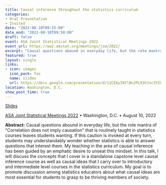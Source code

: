 ```yaml
---
title: Causal inference throughout the statistics curriculum
categories:
- Oral Presentation
- Invited
date: "2022-08-10T09:25:00"
date_end: "2022-08-10T09:50:00"
draft: false
event: ASA Joint Statistical Meetings 2022
event_url: https://ww2.amstat.org/meetings/jsm/2022/
excerpt: "Causal questions abound in everyday life, but the rote mantra of \"Correlation does not imply causation\" that is routinely taught in statistics courses leaves students wanting. If this caution is invoked at every turn, students may understandably wonder whether statistics is able to answer questions that interest them. My teaching in the area of causal inference has been guided by an emphatic desire to unseat this mindset. In this talk, I will discuss the concepts that I cover in a standalone capstone level causal inference course as well as causal ideas that I carry over to introductory and intermediate level courses in the statistics curriculum. My goal is to promote discussion among statistics educators about what causal ideas are most essential for students to grasp to be thriving members of society."
featured: true
layout: single
links:
- icon: images
  icon_pack: fas
  name: slides
  url: https://docs.google.com/presentation/d/12CEAyIN7lBn2PL03VJxc3YZ8la9yEo2C0vfYzXKfl9c/edit?usp=sharing
location: Washington, D.C.
show_post_time: true
---
```


<span class="slides">[Slides](https://docs.google.com/presentation/d/12CEAyIN7lBn2PL03VJxc3YZ8la9yEo2C0vfYzXKfl9c/edit?usp=sharing)</span>

[ASA Joint Statistical Meetings 2022](https://ww2.amstat.org/meetings/jsm/2022/) • Washington, D.C. • August 10, 2022

**Abstract:** Causal questions abound in everyday life, but the rote mantra of \"Correlation does not imply causation\" that is routinely taught in statistics courses leaves students wanting. If this caution is invoked at every turn, students may understandably wonder whether statistics is able to answer questions that interest them. My teaching in the area of causal inference has been guided by an emphatic desire to unseat this mindset. In this talk, I will discuss the concepts that I cover in a standalone capstone level causal inference course as well as causal ideas that I carry over to introductory and intermediate level courses in the statistics curriculum. My goal is to promote discussion among statistics educators about what causal ideas are most essential for students to grasp to be thriving members of society.

